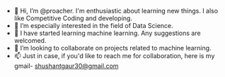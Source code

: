 - 👋 Hi, I’m @proacher. I'm enthusiastic about learning new things. I also like Competitive Coding and developing. 
- 👀 I’m especially interested in the field of Data Science.
- 🌱 I have started learning machine learning. 
     Any suggestions  are welcomed.
- 💞️ I’m looking to collaborate on projects related to machine learning.
- 📫 Just in case, if you'd like to reach me for collaboration, here is my gmail- shushantgaur30@gmail.com 

<!---
proacher/proacher is a ✨ special ✨ repository because its `README.md` (this file) appears on your GitHub profile.
You can click the Preview link to take a look at your changes.
--->

